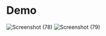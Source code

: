 # Demo
![Screenshot (78)](https://github.com/HardCoder404/Reactjs-Concepts/assets/127084297/eaa1577d-08eb-47e6-8790-d217b038f3f8)
![Screenshot (79)](https://github.com/HardCoder404/Reactjs-Concepts/assets/127084297/a1bbaf8c-96df-42c1-b560-738ad7f59d43)
